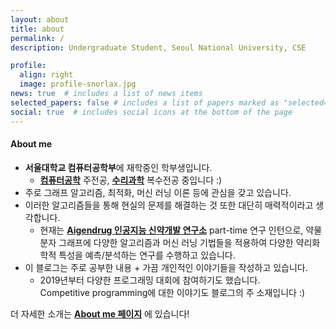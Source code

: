 ```yaml
---
layout: about
title: about
permalink: /
description: Undergraduate Student, Seoul National University, CSE

profile:
  align: right
  image: profile-snorlax.jpg
news: true  # includes a list of news items
selected_papers: false # includes a list of papers marked as "selected={true}"
social: true  # includes social icons at the bottom of the page
---
```


#### About me
- **서울대학교 컴퓨터공학부**에 재학중인 학부생입니다.
  - [**컴퓨터공학**](https://cse.snu.ac.kr/) 주전공, [**수리과학**](http://www.math.snu.ac.kr/board/) 복수전공 중입니다 :) 
- 주로 그래프 알고리즘, 최적화, 머신 러닝 이론 등에 관심을 갖고 있습니다. 
- 이러한 알고리즘들을 통해 현실의 문제를 해결하는 것 또한 대단히 매력적이라고 생각합니다. 
  - 현재는 [**Aigendrug 인공지능 신약개발 연구소**](https://www.aigendrug.com/) part-time 연구 인턴으로, 
  약물 분자 그래프에 다양한 알고리즘과 머신 러닝 기법들을 적용하여 다양한 약리화학적 특성을 예측/분석하는 연구를 수행하고 있습니다.
- 이 블로그는 주로 공부한 내용 + 가끔 개인적인 이야기들을 작성하고 있습니다. 
  - 2019년부터 다양한 프로그래밍 대회에 참여하기도 했습니다.  
  Competitive programming에 대한 이야기도 블로그의 주 소재입니다 :) 

더 자세한 소개는 [**About me 페이지**](/about-me/) 에 있습니다!